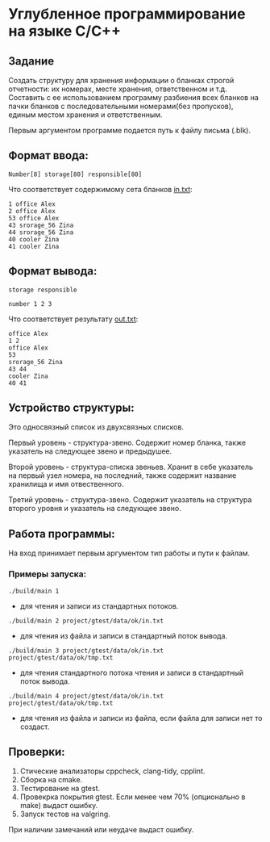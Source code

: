 #  Углубленное программирование на языке С/С++

## Задание
Создать структуру для хранения информации о бланках строгой отчетности: их номерах, месте хранения, ответственном и т.д. 
Составить с ее использованием программу разбиения всех бланков на пачки бланков с последовательными номерами(без пропусков),
единым местом хранения и ответственным.

Первым аргументом программе подается путь к файлу письма (.blk).

## Формат ввода:

`Number[8] storage[80] responsible[80]`

Что соответствует содержимому сета бланков [in.txt](project/gtest/data/ok/in.txt):
```
1 office Alex
2 office Alex
53 office Alex
43 srorage_56 Zina
44 srorage_56 Zina
40 cooler Zina
41 cooler Zina
```

## Формат вывода:

`storage responsible`

`number 1 2 3`

Что соответствует результату [out.txt](project/gtest/data/ok/out.txt):
```
office Alex
1 2
office Alex
53
srorage_56 Zina
43 44
cooler Zina
40 41

```

## Устройство структуры:

Это односвязный список из двухсвязных списков.

Первый уровень - структура-звено. Содержит номер бланка, также указатель на следующее звено и предыдушее.

Второй уровень - структура-списка звеньев. Хранит в себе указатель на первый узел номера, на последний, также содержит 
название хранилища и имя отвественного.

Третий уровень - структура-звено. Содержит указатель на структура второго уровня и указатель на следующее
звено.

## Работа программы:

На вход принимает первым аргументом тип работы и пути к файлам. 

### Примеры запуска:
```
./build/main 1
```
- для чтения и записи из стандартных потоков.

```
./build/main 2 project/gtest/data/ok/in.txt
```
- для чтения из файла и записи в стандартный поток вывода.

```
./build/main 3 project/gtest/data/ok/in.txt project/gtest/data/ok/tmp.txt
```
- для чтения стандартного потока чтения и записи в стандартный поток вывода.

```
./build/main 4 project/gtest/data/ok/in.txt project/gtest/data/ok/tmp.txt
```
- для чтения из файла и записи из файла, если файла для записи нет то создаст.

## Проверки:
1. Стические анализаторы cppcheck, clang-tidy, cpplint.
2. Сборка на cmake.
3. Тестирование на gtest.
4. Провекрка покрытия gtest. Если менее чем 70% (опционально в make) выдаст ошибку.
5. Запуск тестов на valgring.

При наличии замечаний или неудаче выдаст ошибку.